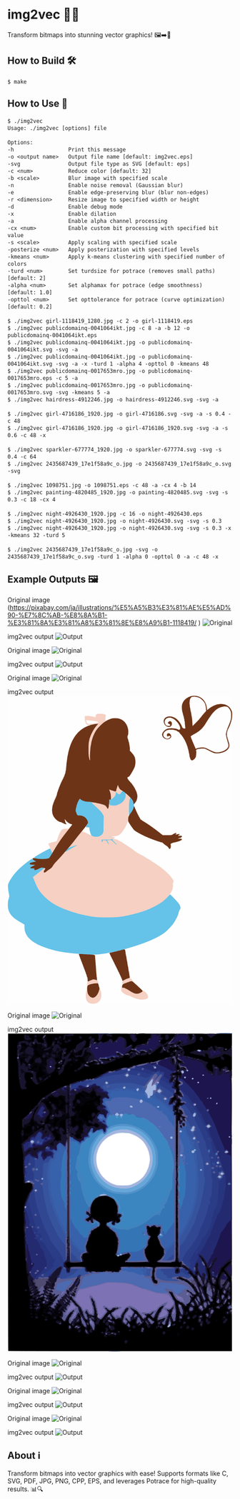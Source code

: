 # img2vec 🎨✨

Transform bitmaps into stunning vector graphics! 🖼️➡️📐

## How to Build 🛠️

```
$ make
```

## How to Use 🚀

```
$ ./img2vec
Usage: ./img2vec [options] file

Options:
-h                 Print this message
-o <output name>   Output file name [default: img2vec.eps]
-svg               Output file type as SVG [default: eps]
-c <num>           Reduce color [default: 32]
-b <scale>         Blur image with specified scale
-n                 Enable noise removal (Gaussian blur)
-e                 Enable edge-preserving blur (blur non-edges)
-r <dimension>     Resize image to specified width or height
-d                 Enable debug mode
-x                 Enable dilation
-a                 Enable alpha channel processing
-cx <num>          Enable custom bit processing with specified bit value
-s <scale>         Apply scaling with specified scale
-posterize <num>   Apply posterization with specified levels
-kmeans <num>      Apply k-means clustering with specified number of colors
-turd <num>        Set turdsize for potrace (removes small paths) [default: 2]
-alpha <num>       Set alphamax for potrace (edge smoothness) [default: 1.0]
-opttol <num>      Set opttolerance for potrace (curve optimization) [default: 0.2]

$ ./img2vec girl-1118419_1280.jpg -c 2 -o girl-1118419.eps
$ ./img2vec publicdomainq-0041064ikt.jpg -c 8 -a -b 12 -o publicdomainq-0041064ikt.eps
$ ./img2vec publicdomainq-0041064ikt.jpg -o publicdomainq-0041064ikt.svg -svg -a
$ ./img2vec publicdomainq-0041064ikt.jpg -o publicdomainq-0041064ikt.svg -svg -a -x -turd 1 -alpha 4 -opttol 0 -kmeans 48
$ ./img2vec publicdomainq-0017653mro.jpg -o publicdomainq-0017653mro.eps -c 5 -a
$ ./img2vec publicdomainq-0017653mro.jpg -o publicdomainq-0017653mro.svg -svg -kmeans 5 -a
$ ./img2vec hairdress-4912246.jpg -o hairdress-4912246.svg -svg -a

$ ./img2vec girl-4716186_1920.jpg -o girl-4716186.svg -svg -a -s 0.4 -c 48
$ ./img2vec girl-4716186_1920.jpg -o girl-4716186_1920.svg -svg -a -s 0.6 -c 48 -x

$ ./img2vec sparkler-677774_1920.jpg -o sparkler-677774.svg -svg -s 0.4 -c 64
$ ./img2vec 2435687439_17e1f58a9c_o.jpg -o 2435687439_17e1f58a9c_o.svg -svg

$ ./img2vec 1098751.jpg -o 1098751.eps -c 48 -a -cx 4 -b 14
$ ./img2vec painting-4820485_1920.jpg -o painting-4820485.svg -svg -s 0.3 -c 18 -cx 4

$ ./img2vec night-4926430_1920.jpg -c 16 -o night-4926430.eps
$ ./img2vec night-4926430_1920.jpg -o night-4926430.svg -svg -s 0.3
$ ./img2vec night-4926430_1920.jpg -o night-4926430.svg -svg -s 0.3 -x -kmeans 32 -turd 5

$ ./img2vec 2435687439_17e1f58a9c_o.jpg -svg -o 2435687439_17e1f58a9c_o.svg -turd 1 -alpha 0 -opttol 0 -a -c 48 -x
```

## Example Outputs 🖼️

Original image (https://pixabay.com/ja/illustrations/%E5%A5%B3%E3%81%AE%E5%AD%90-%E7%8C%AB-%E8%8A%B1-%E3%81%8A%E3%81%A8%E3%81%8E%E8%A9%B1-1118419/
)
![Original](girl-1118419_1280.jpg)

img2vec output
![Output](girl-1118419.svg)

Original image
![Original](publicdomainq-0041064ikt.jpg)

img2vec output
![Output](publicdomainq-0041064ikt.svg)

Original image
![Original](publicdomainq-0017653mro.jpg)

img2vec output
![Output](publicdomainq-0017653mro.svg)

Original image
![Original](night-4926430_1920.jpg)

img2vec output
![Output](night-4926430.svg)

Original image
![Original](girl-4716186_1920.jpg)

img2vec output
![Output](girl-4716186.svg)

Original image
![Original](sparkler-677774_1920.jpg)

img2vec output
![Output](sparkler-677774.svg)

Original image
![Original](2435687439_17e1f58a9c_o.jpg)

img2vec output
![Output](2435687439_17e1f58a9c_o.svg)

## About ℹ️

Transform bitmaps into vector graphics with ease! Supports formats like C, SVG, PDF, JPG, PNG, CPP, EPS, and leverages Potrace for high-quality results. 📊🔍
